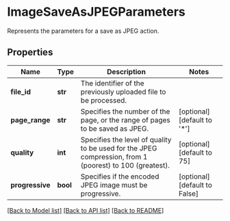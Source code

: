 # ImageSaveAsJPEGParameters

Represents the parameters for a save as JPEG action.
## Properties
Name | Type | Description | Notes
------------ | ------------- | ------------- | -------------
**file_id** | **str** | The identifier of the previously uploaded file to be processed. | 
**page_range** | **str** | Specifies the number of the page, or the range of pages to be saved as JPEG. | [optional] [default to '*']
**quality** | **int** | Specifies the level of quality to be used for the JPEG compression, from 1 (poorest) to 100 (greatest). | [optional] [default to 75]
**progressive** | **bool** | Specifies if the encoded JPEG image must be progressive. | [optional] [default to False]

[[Back to Model list]](../README.md#documentation-for-models) [[Back to API list]](../README.md#documentation-for-api-endpoints) [[Back to README]](../README.md)


